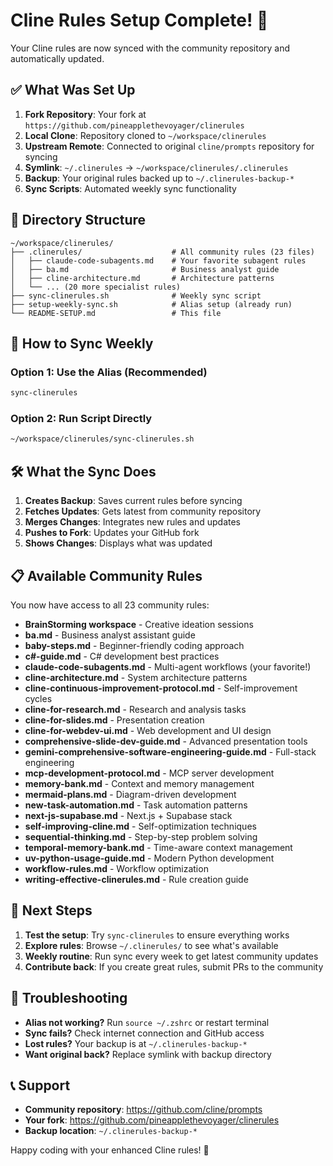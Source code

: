 # Cline Rules Setup Complete! 🎉

Your Cline rules are now synced with the community repository and automatically updated.

## ✅ What Was Set Up

1. **Fork Repository**: Your fork at `https://github.com/pineapplethevoyager/clinerules`
2. **Local Clone**: Repository cloned to `~/workspace/clinerules`
3. **Upstream Remote**: Connected to original `cline/prompts` repository for syncing
4. **Symlink**: `~/.clinerules` → `~/workspace/clinerules/.clinerules`
5. **Backup**: Your original rules backed up to `~/.clinerules-backup-*`
6. **Sync Scripts**: Automated weekly sync functionality

## 📁 Directory Structure

```
~/workspace/clinerules/
├── .clinerules/                    # All community rules (23 files)
│   ├── claude-code-subagents.md    # Your favorite subagent rules
│   ├── ba.md                       # Business analyst guide
│   ├── cline-architecture.md       # Architecture patterns
│   └── ... (20 more specialist rules)
├── sync-clinerules.sh              # Weekly sync script
├── setup-weekly-sync.sh            # Alias setup (already run)
└── README-SETUP.md                 # This file
```

## 🔄 How to Sync Weekly

### Option 1: Use the Alias (Recommended)

```bash
sync-clinerules
```

### Option 2: Run Script Directly

```bash
~/workspace/clinerules/sync-clinerules.sh
```

## 🛠️ What the Sync Does

1. **Creates Backup**: Saves current rules before syncing
2. **Fetches Updates**: Gets latest from community repository
3. **Merges Changes**: Integrates new rules and updates
4. **Pushes to Fork**: Updates your GitHub fork
5. **Shows Changes**: Displays what was updated

## 📋 Available Community Rules

You now have access to all 23 community rules:

- **BrainStorming workspace** - Creative ideation sessions
- **ba.md** - Business analyst assistant guide
- **baby-steps.md** - Beginner-friendly coding approach
- **c#-guide.md** - C# development best practices
- **claude-code-subagents.md** - Multi-agent workflows (your favorite!)
- **cline-architecture.md** - System architecture patterns
- **cline-continuous-improvement-protocol.md** - Self-improvement cycles
- **cline-for-research.md** - Research and analysis tasks
- **cline-for-slides.md** - Presentation creation
- **cline-for-webdev-ui.md** - Web development and UI design
- **comprehensive-slide-dev-guide.md** - Advanced presentation tools
- **gemini-comprehensive-software-engineering-guide.md** - Full-stack engineering
- **mcp-development-protocol.md** - MCP server development
- **memory-bank.md** - Context and memory management
- **mermaid-plans.md** - Diagram-driven development
- **new-task-automation.md** - Task automation patterns
- **next-js-supabase.md** - Next.js + Supabase stack
- **self-improving-cline.md** - Self-optimization techniques
- **sequential-thinking.md** - Step-by-step problem solving
- **temporal-memory-bank.md** - Time-aware context management
- **uv-python-usage-guide.md** - Modern Python development
- **workflow-rules.md** - Workflow optimization
- **writing-effective-clinerules.md** - Rule creation guide

## 🎯 Next Steps

1. **Test the setup**: Try `sync-clinerules` to ensure everything works
2. **Explore rules**: Browse `~/.clinerules/` to see what's available
3. **Weekly routine**: Run sync every week to get latest community updates
4. **Contribute back**: If you create great rules, submit PRs to the community

## 🔧 Troubleshooting

- **Alias not working?** Run `source ~/.zshrc` or restart terminal
- **Sync fails?** Check internet connection and GitHub access
- **Lost rules?** Your backup is at `~/.clinerules-backup-*`
- **Want original back?** Replace symlink with backup directory

## 📞 Support

- **Community repository**: https://github.com/cline/prompts
- **Your fork**: https://github.com/pineapplethevoyager/clinerules
- **Backup location**: `~/.clinerules-backup-*`

Happy coding with your enhanced Cline rules! 🚀

